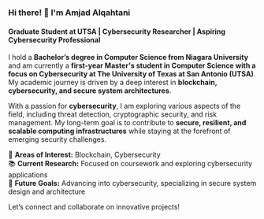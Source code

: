 ### Hi there! 👋 I'm Amjad Alqahtani  
#### Graduate Student at UTSA | Cybersecurity Researcher | Aspiring Cybersecurity Professional  

I hold a **Bachelor’s degree in Computer Science from Niagara University** and am currently a **first-year Master's student in Computer Science with a focus on Cybersecurity at The University of Texas at San Antonio (UTSA)**. My academic journey is driven by a deep interest in **blockchain, cybersecurity, and secure system architectures**.  

With a passion for **cybersecurity**, I am exploring various aspects of the field, including threat detection, cryptographic security, and risk management. My long-term goal is to contribute to **secure, resilient, and scalable computing infrastructures** while staying at the forefront of emerging security challenges.  

📌 **Areas of Interest:** Blockchain, Cybersecurity  
📚 **Current Research:** Focused on coursework and exploring cybersecurity applications  
🚀 **Future Goals:** Advancing into cybersecurity, specializing in secure system design and architecture  

Let’s connect and collaborate on innovative projects!  

